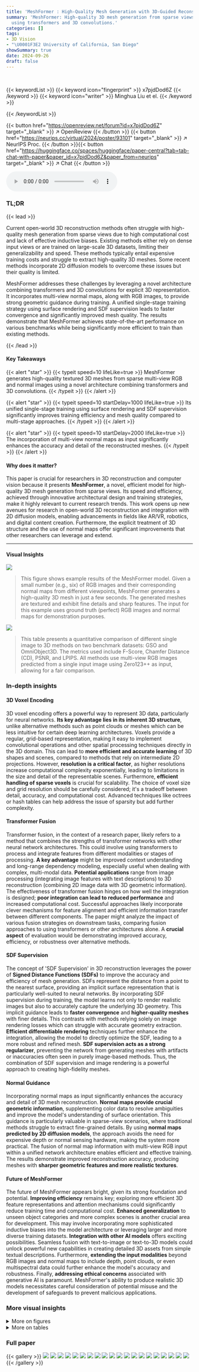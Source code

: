 ```yaml
---
title: 'MeshFormer : High-Quality Mesh Generation with 3D-Guided Reconstruction Model'
summary: 'MeshFormer: High-quality 3D mesh generation from sparse views in seconds,
  using transformers and 3D convolutions.'
categories: []
tags:
- 3D Vision
- "\U0001F3E2 University of California, San Diego"
showSummary: true
date: 2024-09-26
draft: false
---
```


<br>

{{< keywordList >}}
{{< keyword icon="fingerprint" >}} x7pjdDod6Z {{< /keyword >}}
{{< keyword icon="writer" >}} Minghua Liu et el. {{< /keyword >}}
 
{{< /keywordList >}}

{{< button href="https://openreview.net/forum?id=x7pjdDod6Z" target="_blank" >}}
↗ OpenReview
{{< /button >}}
{{< button href="https://neurips.cc/virtual/2024/poster/93101" target="_blank" >}}
↗ NeurIPS Proc.
{{< /button >}}{{< button href="https://huggingface.co/spaces/huggingface/paper-central?tab=tab-chat-with-paper&paper_id=x7pjdDod6Z&paper_from=neurips" target="_blank" >}}
↗ Chat
{{< /button >}}



<audio controls>
    <source src="https://ai-paper-reviewer.com/x7pjdDod6Z/podcast.wav" type="audio/wav">
    Your browser does not support the audio element.
</audio>


### TL;DR


{{< lead >}}

Current open-world 3D reconstruction methods often struggle with high-quality mesh generation from sparse views due to high computational cost and lack of effective inductive biases.  Existing methods either rely on dense input views or are trained on large-scale 3D datasets, limiting their generalizability and speed.  These methods typically entail expensive training costs and struggle to extract high-quality 3D meshes.  Some recent methods incorporate 2D diffusion models to overcome these issues but their quality is limited.

MeshFormer addresses these challenges by leveraging a novel architecture combining transformers and 3D convolutions for explicit 3D representation.   It incorporates multi-view normal maps, along with RGB images, to provide strong geometric guidance during training.  A unified single-stage training strategy using surface rendering and SDF supervision leads to faster convergence and significantly improved mesh quality.  The results demonstrate that MeshFormer achieves state-of-the-art performance on various benchmarks while being significantly more efficient to train than existing methods.

{{< /lead >}}


#### Key Takeaways

{{< alert "star" >}}
{{< typeit speed=10 lifeLike=true >}} MeshFormer generates high-quality textured 3D meshes from sparse multi-view RGB and normal images using a novel architecture combining transformers and 3D convolutions. {{< /typeit >}}
{{< /alert >}}

{{< alert "star" >}}
{{< typeit speed=10 startDelay=1000 lifeLike=true >}} Its unified single-stage training using surface rendering and SDF supervision significantly improves training efficiency and mesh quality compared to multi-stage approaches. {{< /typeit >}}
{{< /alert >}}

{{< alert "star" >}}
{{< typeit speed=10 startDelay=2000 lifeLike=true >}} The incorporation of multi-view normal maps as input significantly enhances the accuracy and detail of the reconstructed meshes. {{< /typeit >}}
{{< /alert >}}

#### Why does it matter?
This paper is crucial for researchers in 3D reconstruction and computer vision because it presents **MeshFormer**, a novel, efficient model for high-quality 3D mesh generation from sparse views.  Its speed and efficiency, achieved through innovative architectural design and training strategies, make it highly relevant to current research trends.  This work opens up new avenues for research in open-world 3D reconstruction and integration with 2D diffusion models, enabling advancements in fields like AR/VR, robotics, and digital content creation.  Furthermore, the explicit treatment of 3D structure and the use of normal maps offer significant improvements that other researchers can leverage and extend.

------
#### Visual Insights



![](https://ai-paper-reviewer.com/x7pjdDod6Z/figures_0_1.jpg)

> This figure shows example results of the MeshFormer model.  Given a small number (e.g., six) of RGB images and their corresponding normal maps from different viewpoints, MeshFormer generates a high-quality 3D mesh in just a few seconds. The generated meshes are textured and exhibit fine details and sharp features.  The input for this example uses ground truth (perfect) RGB images and normal maps for demonstration purposes.





![](https://ai-paper-reviewer.com/x7pjdDod6Z/tables_7_1.jpg)

> This table presents a quantitative comparison of different single image to 3D methods on two benchmark datasets: GSO and OmniObject3D.  The metrics used include F-Score, Chamfer Distance (CD), PSNR, and LPIPS.  All methods use multi-view RGB images predicted from a single input image using Zero123++ as input, allowing for a fair comparison.





### In-depth insights


#### 3D Voxel Encoding
3D voxel encoding offers a powerful way to represent 3D data, particularly for neural networks.  **Its key advantage lies in its inherent 3D structure**, unlike alternative methods such as point clouds or meshes which can be less intuitive for certain deep learning architectures.  Voxels provide a regular, grid-based representation, making it easy to implement convolutional operations and other spatial processing techniques directly in the 3D domain.  This can lead to **more efficient and accurate learning** of 3D shapes and scenes, compared to methods that rely on intermediate 2D projections. However, **resolution is a critical factor**, as higher resolutions increase computational complexity exponentially, leading to limitations in the size and detail of the representable scenes.  Furthermore,  **efficient handling of sparse voxels** is crucial for scalability.  The choice of voxel size and grid resolution should be carefully considered; it's a tradeoff between detail, accuracy, and computational cost.  Advanced techniques like octrees or hash tables can help address the issue of sparsity but add further complexity.

#### Transformer Fusion
Transformer fusion, in the context of a research paper, likely refers to a method that combines the strengths of transformer networks with other neural network architectures.  This could involve using transformers to process and integrate features from different modalities or stages of processing.  **A key advantage** might be improved context understanding and long-range dependency modeling, especially useful when dealing with complex, multi-modal data.  **Potential applications** range from image processing (integrating image features with text descriptions) to 3D reconstruction (combining 2D image data with 3D geometric information). The effectiveness of transformer fusion hinges on how well the integration is designed; **poor integration can lead to reduced performance** and increased computational cost. Successful approaches likely incorporate clever mechanisms for feature alignment and efficient information transfer between different components.  The paper might analyze the impact of various fusion strategies on downstream tasks, comparing fusion approaches to using transformers or other architectures alone.  A **crucial aspect** of evaluation would be demonstrating improved accuracy, efficiency, or robustness over alternative methods.

#### SDF Supervision
The concept of 'SDF Supervision' in 3D reconstruction leverages the power of **Signed Distance Functions (SDFs)** to improve the accuracy and efficiency of mesh generation.  SDFs represent the distance from a point to the nearest surface, providing an implicit surface representation that is particularly well-suited to neural networks. By incorporating SDF supervision during training, the model learns not only to render realistic images but also to accurately capture the underlying 3D geometry.  This implicit guidance leads to **faster convergence** and **higher-quality meshes** with finer details. This contrasts with methods relying solely on image rendering losses which can struggle with accurate geometry extraction.  **Efficient differentiable rendering** techniques further enhance the integration, allowing the model to directly optimize the SDF, leading to a more robust and refined mesh.  **SDF supervision acts as a strong regularizer**, preventing the network from generating meshes with artifacts or inaccuracies often seen in purely image-based methods. Thus, the combination of SDF supervision and image rendering is a powerful approach to creating high-fidelity meshes.

#### Normal Guidance
Incorporating normal maps as input significantly enhances the accuracy and detail of 3D mesh reconstruction.  **Normal maps provide crucial geometric information**, supplementing color data to resolve ambiguities and improve the model's understanding of surface orientation. This guidance is particularly valuable in sparse-view scenarios, where traditional methods struggle to extract fine-grained details. By using **normal maps predicted by 2D diffusion models**, the approach avoids the need for expensive depth or normal sensing hardware, making the system more practical. The fusion of normal map information with multi-view RGB input within a unified network architecture enables efficient and effective training. The results demonstrate improved reconstruction accuracy, producing meshes with **sharper geometric features and more realistic textures**.

#### Future of MeshFormer
The future of MeshFormer appears bright, given its strong foundation and potential.  **Improving efficiency** remains key; exploring more efficient 3D feature representations and attention mechanisms could significantly reduce training time and computational cost.  **Enhanced generalization** to unseen object categories and more complex scenes is another crucial area for development. This may involve incorporating more sophisticated inductive biases into the model architecture or leveraging larger and more diverse training datasets.  **Integration with other AI models** offers exciting possibilities. Seamless fusion with text-to-image or text-to-3D models could unlock powerful new capabilities in creating detailed 3D assets from simple textual descriptions.  Furthermore, **extending the input modalities** beyond RGB images and normal maps to include depth, point clouds, or even multispectral data could further enhance the model's accuracy and robustness.  Finally, **addressing ethical concerns** associated with generative AI is paramount.  MeshFormer's ability to produce realistic 3D models necessitates careful consideration of potential misuse and the development of safeguards to prevent malicious applications.


### More visual insights

<details>
<summary>More on figures
</summary>


![](https://ai-paper-reviewer.com/x7pjdDod6Z/figures_3_1.jpg)

> This figure provides a detailed overview of the MeshFormer pipeline.  It shows how sparse multi-view RGB and normal images are processed by 2D encoders. The features are then fed into a novel 3D architecture combining transformers and 3D convolutions (Voxel Former and Sparse Voxel Former). This architecture processes the data through a coarse-to-fine approach, generating a high-resolution sparse feature volume.  Finally, this volume is used with MLPs to generate the SDF, color texture, and normal texture. The SDF is used for mesh extraction with a geometry enhancement step and used for losses along with rendered images.


![](https://ai-paper-reviewer.com/x7pjdDod6Z/figures_6_1.jpg)

> This figure shows qualitative comparison results of several single-image-to-3D methods on the GSO dataset.  The figure displays both textured and textureless mesh renderings for each method, allowing for a visual comparison of the quality and detail of the generated 3D models.  The caption suggests referring to supplementary material for additional results from two specific methods: One-2-3-45++ and CRM.


![](https://ai-paper-reviewer.com/x7pjdDod6Z/figures_8_1.jpg)

> This figure shows the pipeline of MeshFormer, a 3D reconstruction model.  It takes sparse multi-view RGB and normal images as input. These images can be predicted by 2D diffusion models.  The model uses a 3D feature volume representation.  Two submodules, Voxel Former and Sparse Voxel Former, share a similar architecture.  The training process combines mesh surface rendering with SDF supervision.  Finally, MeshFormer learns an additional normal texture to improve geometry and details.


![](https://ai-paper-reviewer.com/x7pjdDod6Z/figures_9_1.jpg)

> This figure shows the effect of geometry enhancement on the quality of generated 3D meshes. The top row displays the meshes before enhancement, while the bottom row shows the same meshes after enhancement. Zooming in on the highlighted areas reveals that the geometry enhancement process sharpens the fine details of the meshes, leading to significantly improved visual quality.


![](https://ai-paper-reviewer.com/x7pjdDod6Z/figures_16_1.jpg)

> This figure illustrates the pipeline of Meshformer, a model that reconstructs high-quality 3D textured meshes from sparse multi-view RGB and normal images.  It highlights the model's architecture, which combines 3D convolutions and transformers to process 3D voxel features. The training process integrates mesh surface rendering and SDF supervision. Notably, it details the use of a normal texture for geometry enhancement, leading to higher quality mesh outputs.


![](https://ai-paper-reviewer.com/x7pjdDod6Z/figures_16_2.jpg)

> This figure compares the performance of MeshLRM and the proposed method in capturing fine details, specifically text on the label of a creatine bottle.  MeshLRM, which uses a triplane representation, struggles to render the text clearly, while the proposed method produces a much sharper and more accurate rendering of the text. This highlights one of the advantages of using a 3D voxel representation over a triplane representation for detailed 3D reconstruction.


![](https://ai-paper-reviewer.com/x7pjdDod6Z/figures_17_1.jpg)

> This ablation study compares the performance of Meshformer when trained with different types of normal maps as input. The three conditions are: no normal maps, predicted normal maps from Zero123++, and ground truth normal maps. The figure shows that using ground truth normal maps yields the best results, as expected.


![](https://ai-paper-reviewer.com/x7pjdDod6Z/figures_19_1.jpg)

> This figure shows a comparison of the 3D reconstruction results from three different methods: One-2-3-45++, CRM, and the proposed MeshFormer.  The input is a single image for each object. Both textured and untextured mesh renderings are presented for each method. The figure demonstrates that the proposed MeshFormer method outperforms the others in terms of mesh quality and detail preservation.


</details>




<details>
<summary>More on tables
</summary>


![](https://ai-paper-reviewer.com/x7pjdDod6Z/tables_8_1.jpg)
> This table compares the performance of MeshLRM and the proposed MeshFormer model using limited training resources (8x H100 GPUs for 48 hours).  The comparison is based on the GSO dataset and uses F-Score, Chamfer Distance (CD), and PSNR/LPIPS scores for color and normal images to evaluate reconstruction quality. The results show that MeshFormer outperforms MeshLRM even with significantly fewer training resources.

![](https://ai-paper-reviewer.com/x7pjdDod6Z/tables_9_1.jpg)
> This ablation study analyzes the impact of different components of MeshFormer on the GSO dataset.  It shows the performance (PSNR-C, LPIPS-C, PSNR-N, LPIPS-N, F-Score, CD) when removing or altering different parts of the model such as normal inputs, SDF supervision, transformer layers, projection-aware cross-attention, geometry enhancement, or using predicted normals instead of ground truth normals. The 'full' row represents the complete MeshFormer model.

![](https://ai-paper-reviewer.com/x7pjdDod6Z/tables_17_1.jpg)
> This table presents a quantitative comparison of MeshFormer against several state-of-the-art single-view to 3D methods on two benchmark datasets, GSO and OmniObject3D.  The evaluation metrics include F-score, Chamfer distance (CD), PSNR, and LPIPS, assessing both the geometry and texture quality of the generated 3D models.  All methods used multi-view RGB images predicted by Zero123++ as input, ensuring a fair comparison.

![](https://ai-paper-reviewer.com/x7pjdDod6Z/tables_18_1.jpg)
> This table presents a quantitative comparison of MeshFormer against several state-of-the-art single/sparse-view to 3D methods on two benchmark datasets: GSO and OmniObject3D.  The comparison uses the F-score, Chamfer Distance (CD), PSNR, and LPIPS metrics to evaluate the quality of the generated 3D shapes. All methods use multi-view RGB images predicted by Zero123++ as input.

</details>




### Full paper

{{< gallery >}}
<img src="https://ai-paper-reviewer.com/x7pjdDod6Z/1.png" class="grid-w50 md:grid-w33 xl:grid-w25" />
<img src="https://ai-paper-reviewer.com/x7pjdDod6Z/2.png" class="grid-w50 md:grid-w33 xl:grid-w25" />
<img src="https://ai-paper-reviewer.com/x7pjdDod6Z/3.png" class="grid-w50 md:grid-w33 xl:grid-w25" />
<img src="https://ai-paper-reviewer.com/x7pjdDod6Z/4.png" class="grid-w50 md:grid-w33 xl:grid-w25" />
<img src="https://ai-paper-reviewer.com/x7pjdDod6Z/5.png" class="grid-w50 md:grid-w33 xl:grid-w25" />
<img src="https://ai-paper-reviewer.com/x7pjdDod6Z/6.png" class="grid-w50 md:grid-w33 xl:grid-w25" />
<img src="https://ai-paper-reviewer.com/x7pjdDod6Z/7.png" class="grid-w50 md:grid-w33 xl:grid-w25" />
<img src="https://ai-paper-reviewer.com/x7pjdDod6Z/8.png" class="grid-w50 md:grid-w33 xl:grid-w25" />
<img src="https://ai-paper-reviewer.com/x7pjdDod6Z/9.png" class="grid-w50 md:grid-w33 xl:grid-w25" />
<img src="https://ai-paper-reviewer.com/x7pjdDod6Z/10.png" class="grid-w50 md:grid-w33 xl:grid-w25" />
<img src="https://ai-paper-reviewer.com/x7pjdDod6Z/11.png" class="grid-w50 md:grid-w33 xl:grid-w25" />
<img src="https://ai-paper-reviewer.com/x7pjdDod6Z/12.png" class="grid-w50 md:grid-w33 xl:grid-w25" />
<img src="https://ai-paper-reviewer.com/x7pjdDod6Z/13.png" class="grid-w50 md:grid-w33 xl:grid-w25" />
<img src="https://ai-paper-reviewer.com/x7pjdDod6Z/14.png" class="grid-w50 md:grid-w33 xl:grid-w25" />
<img src="https://ai-paper-reviewer.com/x7pjdDod6Z/15.png" class="grid-w50 md:grid-w33 xl:grid-w25" />
<img src="https://ai-paper-reviewer.com/x7pjdDod6Z/16.png" class="grid-w50 md:grid-w33 xl:grid-w25" />
<img src="https://ai-paper-reviewer.com/x7pjdDod6Z/17.png" class="grid-w50 md:grid-w33 xl:grid-w25" />
<img src="https://ai-paper-reviewer.com/x7pjdDod6Z/18.png" class="grid-w50 md:grid-w33 xl:grid-w25" />
<img src="https://ai-paper-reviewer.com/x7pjdDod6Z/19.png" class="grid-w50 md:grid-w33 xl:grid-w25" />
<img src="https://ai-paper-reviewer.com/x7pjdDod6Z/20.png" class="grid-w50 md:grid-w33 xl:grid-w25" />
{{< /gallery >}}